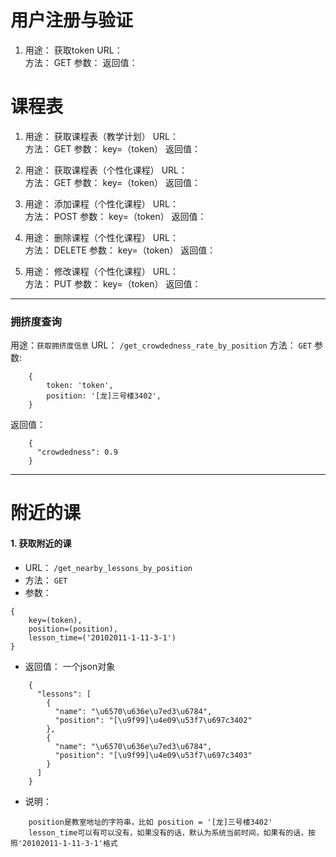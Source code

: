 # 用户注册与验证
1.	用途：	获取token
	URL：	
	方法：	GET
	参数：
	返回值：



# 课程表

1.	用途：	获取课程表（教学计划）
	URL：	
	方法：	GET
	参数：	key=（token）
	返回值：

2.	用途：	获取课程表（个性化课程）
	URL：	
	方法：	GET
	参数：	key=（token）
	返回值：

3.	用途：	添加课程（个性化课程）
	URL：	
	方法：	POST
	参数：	key=（token）
	返回值：

3.	用途：	删除课程（个性化课程）
	URL：	
	方法：	DELETE
	参数：	key=（token）
	返回值：

3.	用途：	修改课程（个性化课程）
	URL：	
	方法：	PUT
	参数：	key=（token）
	返回值：

---
### 拥挤度查询

用途：```获取拥挤度信息```
URL：	```/get_crowdedness_rate_by_position```
方法：	```GET```
参数:
```
    {
        token: 'token',
        position: '[龙]三号楼3402',
    }
```
返回值：
```
    {
      "crowdedness": 0.9
    }
```

-----
# 附近的课

#### 1. 获取附近的课
* URL：	```/get_nearby_lessons_by_position```
* 方法：	```GET```
* 参数：
```
{
	key=(token),
	position=(position),
	lesson_time=('20102011-1-11-3-1')
}
```
* 返回值： 一个json对象
```
    {
      "lessons": [
        {
          "name": "\u6570\u636e\u7ed3\u6784",
          "position": "[\u9f99]\u4e09\u53f7\u697c3402"
        },
        {
          "name": "\u6570\u636e\u7ed3\u6784",
          "position": "[\u9f99]\u4e09\u53f7\u697c3403"
        }
      ]
    }
```
* 说明： 
```
    position是教室地址的字符串，比如 position = '[龙]三号楼3402'
    lesson_time可以有可以没有，如果没有的话，默认为系统当前时间，如果有的话，按照'20102011-1-11-3-1'格式
```
